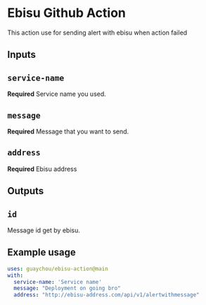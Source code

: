 # Ebisu Github Action

This action use for sending alert with ebisu when action failed

## Inputs

## `service-name`

**Required** Service name you used.

## `message`

**Required** Message that you want to send.

## `address`
**Required** Ebisu address

## Outputs

## `id`

Message id get by ebisu.

## Example usage

```yaml
uses: guaychou/ebisu-action@main
with:
  service-name: 'Service name'
  message: "Deployment on going bro"
  address: "http://ebisu-address.com/api/v1/alertwithmessage"
```